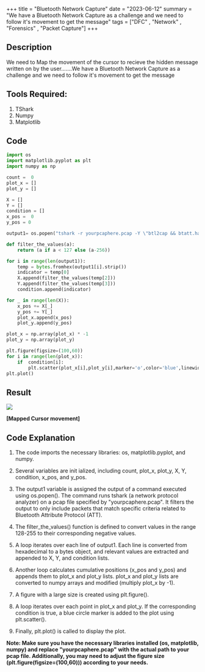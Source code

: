 +++
title = "Bluetooth Network Capture"
date = "2023-06-12"
summary = "We have a Bluetooth Network Capture as a challenge and we need to follow it's movement to get the message" 
tags = ["DFC" , "Network" , "Forensics" , "Packet Capture"]
+++

## Description

We need to Map the movement of the cursor to recieve the hidden message written on by the user.......We have a Bluetooth Network Capture as a challenge and we need to follow it's movement to get the message

## Tools Required:

1. TShark
2. Numpy 
3. Matplotlib

## Code

``` py
import os
import matplotlib.pyplot as plt
import numpy as np 

count =  0
plot_x = []
plot_y = []

X = []
Y = []
condition = []
x_pos =  0
y_pos = 0

output1= os.popen("tshark -r yourpcaphere.pcap -Y \"btl2cap && btatt.handle==0x0030 && btatt.opcode==0x1b\" -T fields -e \"btatt.value\"").readlines()

def filter_the_values(a):
    return (a if a < 127 else (a-256))

for i in range(len(output1)):
    temp = bytes.fromhex(output1[i].strip())
    indicator = temp[0]
    X.append(filter_the_values(temp[2]))
    Y.append(filter_the_values(temp[3]))
    condition.append(indicator)

for _ in range(len(X)):
    x_pos += X[_]
    y_pos += Y[_]
    plot_x.append(x_pos)
    plot_y.append(y_pos)

plot_x = np.array(plot_x) * -1
plot_y = np.array(plot_y) 

plt.figure(figsize=(100,60))
for i in range(len(plot_x)):
    if  condition[i]:
        plt.scatter(plot_x[i],plot_y[i],marker='o',color='blue',linewidth=50,alpha=1)
plt.plot()        
```
## Result

![](https://raw.githubusercontent.com/blueee04/DFC-writeups/main/evidence1/bluetoothplot.jpeg?token=GHSAT0AAAAAACOAQ7L65E2IY7SDZG2IHCW6ZOL2JSA)

**[Mapped Cursor movement]**
## Code Explanation


1. The code imports the necessary libraries: os, matplotlib.pyplot, and numpy.

2. Several variables are init
ialized, including count, plot_x, plot_y, X, Y, condition, x_pos, and y_pos.

3. The output1 variable is assigned the output of a command executed using os.popen(). The command runs tshark (a network protocol analyzer) on a pcap file specified by "yourpcaphere.pcap". It filters the output to only include packets that match specific criteria related to Bluetooth Attribute Protocol (ATT).

4. The filter_the_values() function is defined to convert values in the range 128-255 to their corresponding negative values.

5. A loop iterates over each line of output1. Each line is converted from hexadecimal to a bytes object, and relevant values are extracted and appended to X, Y, and condition lists.

6. Another loop calculates cumulative positions (x_pos and y_pos) and appends them to plot_x and plot_y lists.
plot_x and plot_y lists are converted to numpy arrays and modified (multiply plot_x by -1).

7. A figure with a large size is created using plt.figure().

8. A loop iterates over each point in plot_x and plot_y. If the corresponding condition is true, a blue circle marker is added to the plot using plt.scatter().

9. Finally, plt.plot() is called to display the plot.

**Note: Make sure you have the necessary libraries installed (os, matplotlib, numpy) and replace "yourpcaphere.pcap" with the actual path to your pcap file. Additionally, you may need to adjust the figure size (plt.figure(figsize=(100,60))) according to your needs.**
